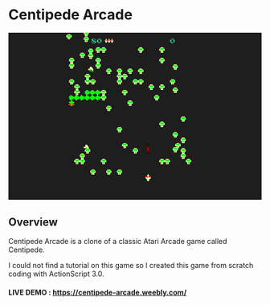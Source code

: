 # Centipede Arcade

<!-- Images -->
![Markdown Logo](/centipede.jpg)

## Overview

Centipede Arcade is a clone of a classic Atari Arcade game called Centipede. 

I could not find a tutorial on this game so I created this game from scratch coding with ActionScript 3.0. 

#### LIVE DEMO : https://centipede-arcade.weebly.com/